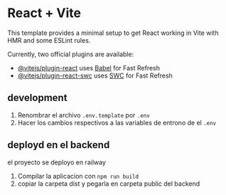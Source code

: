 # React + Vite

This template provides a minimal setup to get React working in Vite with HMR and some ESLint rules.

Currently, two official plugins are available:

- [@vitejs/plugin-react](https://github.com/vitejs/vite-plugin-react/blob/main/packages/plugin-react/README.md) uses [Babel](https://babeljs.io/) for Fast Refresh
- [@vitejs/plugin-react-swc](https://github.com/vitejs/vite-plugin-react-swc) uses [SWC](https://swc.rs/) for Fast Refresh


## development
1. Renombrar el archivo `.env.template` por `.env`
2. Hacer los cambios respectivos a las variables de entrono de el `.env`

## deployd en el backend
el proyecto se deployo en railway

1. Compilar la aplicacion con `npm run build`
2. copiar la carpeta dist y pegarla en carpeta public del backend